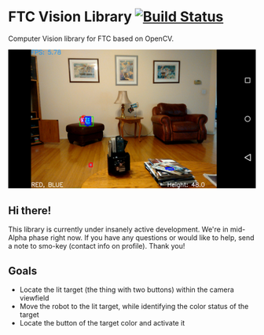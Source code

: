 # FTC Vision Library [![Build Status](https://travis-ci.org/lasarobotics/FTCVision.svg?branch=feature-java)](https://travis-ci.org/lasarobotics/FTCVision)
Computer Vision library for FTC based on OpenCV.

![A test from 8 feet away!](https://github.com/lasarobotics/FTCVision/blob/staging/results/test3.png)


## Hi there!
This library is currently under insanely active development. We're in mid-Alpha phase right now. If you have any questions or would like to help,
send a note to smo-key (contact info on profile). Thank you!


## Goals

- Locate the lit target (the thing with two buttons) within the camera viewfield
- Move the robot to the lit target, while identifying the color status of the target
- Locate the button of the target color and activate it
